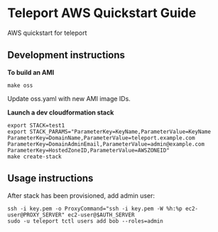# Teleport AWS Quickstart Guide

AWS quickstart for teleport

## Development instructions

**To build an AMI**

```
make oss
```

Update oss.yaml with new AMI image IDs.

**Launch a dev cloudformation stack**

```
export STACK=test1
export STACK_PARAMS="ParameterKey=KeyName,ParameterValue=KeyName ParameterKey=DomainName,ParameterValue=teleport.example.com ParameterKey=DomainAdminEmail,ParameterValue=admin@example.com ParameterKey=HostedZoneID,ParameterValue=AWSZONEID"
make create-stack
```

## Usage instructions

After stack has been provisioned, add admin user:

```
ssh -i key.pem -o ProxyCommand="ssh -i key.pem -W %h:%p ec2-user@PROXY_SERVER" ec2-user@$AUTH_SERVER
sudo -u teleport tctl users add bob --roles=admin
```



